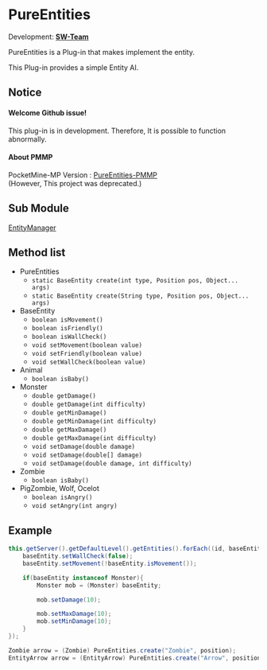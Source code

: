 # PureEntities
Development: **[SW-Team](https://github.com/SW-Team)**

PureEntities is a Plug-in that makes implement the entity.

This Plug-in provides a simple Entity AI.

## Notice
#### Welcome Github issue!

This plug-in is in development. Therefore, It is possible to function abnormally.

#### About PMMP
PocketMine-MP Version : [PureEntities-PMMP](https://github.com/milk0417/PureEntities)  
(However, This project was deprecated.)


## Sub Module
[EntityManager](https://github.com/SW-Team/EntityManager)  

## Method list
  * PureEntities
    * `static BaseEntity create(int type, Position pos, Object... args)`
    * `static BaseEntity create(String type, Position pos, Object... args)`
  * BaseEntity
    * `boolean isMovement()`
    * `boolean isFriendly()`
    * `boolean isWallCheck()`
    * `void setMovement(boolean value)`
    * `void setFriendly(boolean value)`
    * `void setWallCheck(boolean value)`
  * Animal
    * `boolean isBaby()`
  * Monster
    * `double getDamage()`
    * `double getDamage(int difficulty)`
    * `double getMinDamage()`
    * `double getMinDamage(int difficulty)`
    * `double getMaxDamage()`
    * `double getMaxDamage(int difficulty)`
    * `void setDamage(double damage)`
    * `void setDamage(double[] damage)`
    * `void setDamage(double damage, int difficulty)`
  * Zombie
    * `boolean isBaby()`
  * PigZombie, Wolf, Ocelot
    * `boolean isAngry()`
    * `void setAngry(int angry)`

## Example
``` java
this.getServer().getDefaultLevel().getEntities().forEach((id, baseEntity) -> {
    baseEntity.setWallCheck(false);
    baseEntity.setMovement(!baseEntity.isMovement());

    if(baseEntity instanceof Monster){
        Monster mob = (Monster) baseEntity;

        mob.setDamage(10);

        mob.setMaxDamage(10);
        mob.setMinDamage(10);
    }
});

Zombie arrow = (Zombie) PureEntities.create("Zombie", position);
EntityArrow arrow = (EntityArrow) PureEntities.create("Arrow", position, player, true);
```